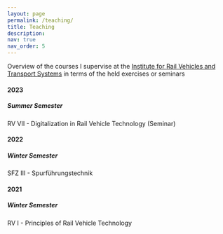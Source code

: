 ```yaml
---
layout: page
permalink: /teaching/
title: Teaching
description:
nav: true
nav_order: 5
---
```


Overview of the courses I supervise at the [Institute for Rail Vehicles and Transport Systems](https://www.ifs.rwth-aachen.de/startseite/) in terms of the held exercises or seminars

#### 2023
##### Summer Semester

RV VII - Digitalization in Rail Vehicle Technology (Seminar)

#### 2022
##### Winter Semester

SFZ III - Spurführungstechnik

#### 2021
##### Winter Semester

RV I - Principles of Rail Vehicle Technology
